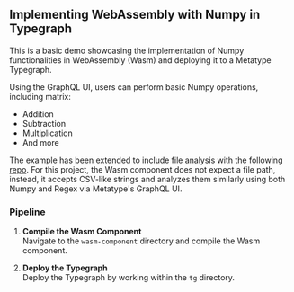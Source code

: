 ## Implementing WebAssembly with Numpy in Typegraph  

This is a basic demo showcasing the implementation of Numpy functionalities in WebAssembly (Wasm) and deploying it to a Metatype Typegraph.  

Using the GraphQL UI, users can perform basic Numpy operations, including matrix:  
- Addition  
- Subtraction  
- Multiplication  
- And more  

The example has been extended to include file analysis with the following [repo](https://github.com/cihansakman/numpy-w-wasm). For this project, the Wasm component does not expect a file path, instead, it accepts CSV-like strings and analyzes them similarly using both Numpy and Regex via Metatype's GraphQL UI.

### Pipeline  

1. **Compile the Wasm Component**  
   Navigate to the `wasm-component` directory and compile the Wasm component.  

2. **Deploy the Typegraph**  
   Deploy the Typegraph by working within the `tg` directory. 